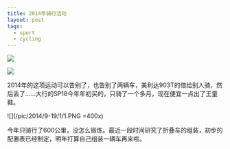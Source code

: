 ```yaml
---
title: 2014年骑行活动
layout: post
tags:
  - sport
  - cycling
---
```


![](http://ww3.sinaimg.cn/bmiddle/6a18d8a5jw9ekht6m3oc8j218g0xc1kx.jpg)

![](http://ww2.sinaimg.cn/bmiddle/6a18d8a5jw9ekhtf9spgfj20xc18g1kx.jpg)

2014年的这项运动可以告别了，也告别了两辆车，美利达903T的借给别人骑，然后丢了……大行的SP18今年年初买的，只骑了一个多月，现在便宜一点出了王童鞋。

![](/pic/2014/9-19/1/1.PNG =400x)

今年只骑行了600公里，没怎么锻炼。最近一段时间研究了折叠车的组装，初步的配置表已经制定，明年打算自己组装一辆车再来啦。